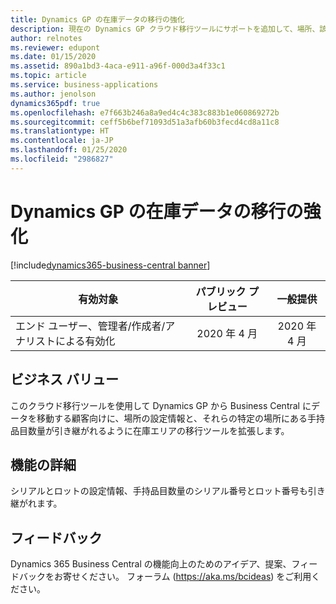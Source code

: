 ```yaml
---
title: Dynamics GP の在庫データの移行の強化
description: 現在の Dynamics GP クラウド移行ツールにサポートを追加して、場所、該当する場所の手持数量、および手持数量のシリアルとロットの情報が引き継がれるようにします。
author: relnotes
ms.reviewer: edupont
ms.date: 01/15/2020
ms.assetid: 890a1bd3-4aca-e911-a96f-000d3a4f33c1
ms.topic: article
ms.service: business-applications
ms.author: jenolson
dynamics365pdf: true
ms.openlocfilehash: e7f663b246a8a9ed4c4c383c883b1e060869272b
ms.sourcegitcommit: ceff5b6bef71093d51a3afb60b3fecd4cd8a11c8
ms.translationtype: HT
ms.contentlocale: ja-JP
ms.lasthandoff: 01/25/2020
ms.locfileid: "2986827"
---
```

# <a name="enhanced-dynamics-gp-inventory-data-migration"></a>Dynamics GP の在庫データの移行の強化
[!include[dynamics365-business-central banner](../includes/dynamics365-business-central.md)]

| 有効対象    |  パブリック プレビュー | 一般提供 | 
| ---------- | :----------: |:----------: |
|エンド ユーザー、管理者/作成者/アナリストによる有効化|2020 年 4 月| 2020 年 4 月|


## <a name="business-value"></a>ビジネス バリュー
<!-- bv start -->
このクラウド移行ツールを使用して Dynamics GP から Business Central にデータを移動する顧客向けに、場所の設定情報と、それらの特定の場所にある手持品目数量が引き継がれるように在庫エリアの移行ツールを拡張します。 
<!-- bv end -->



## <a name="feature-details"></a>機能の詳細
<!--feature detail start -->
 シリアルとロットの設定情報、手持品目数量のシリアル番号とロット番号も引き継がれます。  
<!--feature detail end -->






## <a name="tell-us-what-you-think"></a>フィードバック
Dynamics 365 Business Central の機能向上のためのアイデア、提案、フィードバックをお寄せください。 フォーラム (https://aka.ms/bcideas) をご利用ください。



